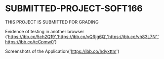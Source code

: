 # SUBMITTED-PROJECT-SOFT166
THIS PROJECT IS SUBMITTED FOR GRADING

Evidence of testing in another browser  ('https://ibb.co/5ch2Q19','https://ibb.co/vQRjg6Q','https://ibb.co/vh83L7N','https://ibb.co/tcCpmw0')

Screenshots of the Application('https://ibb.co/hdyxttm')
